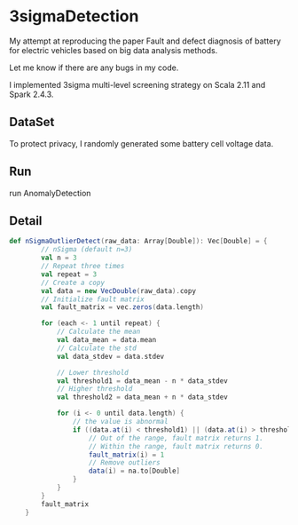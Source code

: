 # 3sigmaDetection

My attempt at reproducing the paper Fault and defect diagnosis of battery for electric vehicles based on big data analysis methods. 

Let me know if there are any bugs in my code.

I implemented  3sigma multi-level screening strategy on Scala 2.11 and Spark 2.4.3.

## DataSet
To protect privacy, I randomly generated some battery cell voltage data.

## Run
run AnomalyDetection

## Detail
```scala
def nSigmaOutlierDetect(raw_data: Array[Double]): Vec[Double] = {
        // nSigma (default n=3)
        val n = 3
        // Repeat three times
        val repeat = 3
        // Create a copy
        val data = new VecDouble(raw_data).copy
        // Initialize fault matrix
        val fault_matrix = vec.zeros(data.length)

        for (each <- 1 until repeat) {
            // Calculate the mean
            val data_mean = data.mean
            // Calculate the std
            val data_stdev = data.stdev

            // Lower threshold
            val threshold1 = data_mean - n * data_stdev
            // Higher threshold
            val threshold2 = data_mean + n * data_stdev

            for (i <- 0 until data.length) {
                // the value is abnormal
                if ((data.at(i) < threshold1) || (data.at(i) > threshold2)) {
                    // Out of the range, fault matrix returns 1.
                    // Within the range, fault matrix returns 0.
                    fault_matrix(i) = 1
                    // Remove outliers
                    data(i) = na.to[Double]
                }
            }
        }
        fault_matrix
    }
```
